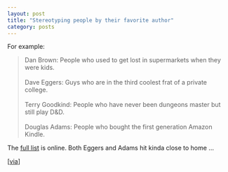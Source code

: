 ```yaml
---
layout: post
title: "Stereotyping people by their favorite author"
category: posts
---
```

<p>For example:</p>
<blockquote>Dan Brown: People who used to get lost in supermarkets when they were kids.<br/><br/>Dave Eggers: Guys who are in the third coolest frat of a private college.<br/><br/>Terry Goodkind: People who have never been dungeons master but still play D&amp;D.<br/><br/>Douglas Adams: People who bought the first generation Amazon Kindle.</blockquote>
<p>The <a href="http://laurenleto.wordpress.com/readers-by-author/">full list</a> is online. Both Eggers and Adams hit kinda close to home &#8230;</p>
<p>[<a href="http://kottke.org/09/12/stereotyping-people-by-their-favorite-author">via</a>]</p>